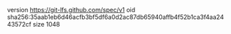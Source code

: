 version https://git-lfs.github.com/spec/v1
oid sha256:35aab1eb6d46acfb3bf5df6a0d2ac87db65940affb4f52b1ca3f4aa2443572cf
size 1048
